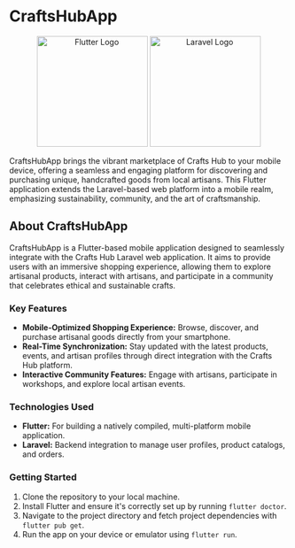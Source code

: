 # CraftsHubApp

<p align="center">
    <img src="https://upload.wikimedia.org/wikipedia/commons/thumb/4/44/Google-flutter-logo.svg/2560px-Google-flutter-logo.svg.png" width="200" alt="Flutter Logo">
    <img src="https://raw.githubusercontent.com/laravel/art/master/logo-lockup/5%20SVG/2%20CMYK/1%20Full%20Color/laravel-logolockup-cmyk-red.svg" width="200" alt="Laravel Logo">
</p>

CraftsHubApp brings the vibrant marketplace of Crafts Hub to your mobile device, offering a seamless and engaging platform for discovering and purchasing unique, handcrafted goods from local artisans. This Flutter application extends the Laravel-based web platform into a mobile realm, emphasizing sustainability, community, and the art of craftsmanship.

## About CraftsHubApp

CraftsHubApp is a Flutter-based mobile application designed to seamlessly integrate with the Crafts Hub Laravel web application. It aims to provide users with an immersive shopping experience, allowing them to explore artisanal products, interact with artisans, and participate in a community that celebrates ethical and sustainable crafts.

### Key Features

- **Mobile-Optimized Shopping Experience:** Browse, discover, and purchase artisanal goods directly from your smartphone.
- **Real-Time Synchronization:** Stay updated with the latest products, events, and artisan profiles through direct integration with the Crafts Hub platform.
- **Interactive Community Features:** Engage with artisans, participate in workshops, and explore local artisan events.

### Technologies Used

- **Flutter:** For building a natively compiled, multi-platform mobile application.
- **Laravel:** Backend integration to manage user profiles, product catalogs, and orders.

### Getting Started

1. Clone the repository to your local machine.
2. Install Flutter and ensure it's correctly set up by running `flutter doctor`.
3. Navigate to the project directory and fetch project dependencies with `flutter pub get`.
4. Run the app on your device or emulator using `flutter run`.
